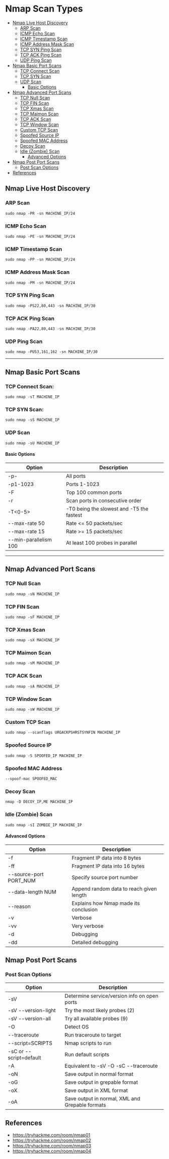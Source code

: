 # Nmap Scan Types
* [Nmap Live Host Discovery](#nmap-live-host-discovery)
   * [ARP Scan](#arp-scan)
   * [ICMP Echo Scan](#icmp-echo-scan)
   * [ICMP Timestamp Scan](#icmp-timestamp-scan)
   * [ICMP Address Mask Scan](#icmp-address-mask-scan)
   * [TCP SYN Ping Scan](#tcp-syn-ping-scan)
   * [TCP ACK Ping Scan](#tcp-ack-ping-scan)
   * [UDP Ping Scan](#udp-ping-scan)
* [Nmap Basic Port Scans](#nmap-basic-port-scans)
   * [TCP Connect Scan](#tcp-connect-scan)
   * [TCP SYN Scan](#tcp-syn-scan)
   * [UDP Scan](#udp-scan)
      * [Basic Options](#basic-options)
* [Nmap Advanced Port Scans](#nmap-advanced-port-scans)
   * [TCP Null Scan](#tcp-null-scan)
   * [TCP FIN Scan](#tcp-fin-scan)
   * [TCP Xmas Scan](#tcp-xmas-scan)
   * [TCP Maimon Scan](#tcp-maimon-scan)
   * [TCP ACK Scan](#tcp-ack-scan)
   * [TCP Window Scan](#tcp-window-scan)
   * [Custom TCP Scan](#custom-tcp-scan)
   * [Spoofed Source IP](#spoofed-source-ip)
   * [Spoofed MAC Address](#spoofed-mac-address)
   * [Decoy Scan](#decoy-scan)
   * [Idle (Zombie) Scan](#idle-(zombie)-scan)
      * [Advanced Options](#advanced-options)
 * [Nmap Post Port Scans](#nmap-post-port-scans)
      * [Post Scan Options](#post-scan-options)
 * [References](#references)

## Nmap Live Host Discovery

### ARP Scan
```
sudo nmap -PR -sn MACHINE_IP/24
```

### ICMP Echo Scan
```
sudo nmap -PE -sn MACHINE_IP/24
```

### ICMP Timestamp Scan
```
sudo nmap -PP -sn MACHINE_IP/24
```

### ICMP Address Mask Scan
```
sudo nmap -PM -sn MACHINE_IP/24
```

### TCP SYN Ping Scan
```
sudo nmap -PS22,80,443 -sn MACHINE_IP/30
```

### TCP ACK Ping Scan
```
sudo nmap -PA22,80,443 -sn MACHINE_IP/30
```

### UDP Ping Scan
``` 
sudo nmap -PU53,161,162 -sn MACHINE_IP/30
```

*********************************************************

## Nmap Basic Port Scans

### TCP Connect Scan:	
```
sudo nmap -sT MACHINE_IP
```

### TCP SYN Scan: 
```
sudo nmap -sS MACHINE_IP
```

### UDP Scan
```
sudo nmap -sU MACHINE_IP
```

#### Basic Options

Option                | Description
--------------------- | -------------
-p-                   | All ports
-p1-1023              | Ports 1-1023
-F                    | Top 100 common ports
-r                    | Scan ports in consecutive order
-T<0-5>               | -T0 being the slowest and -T5 the fastest
--max-rate 50         | Rate <= 50 packets/sec
--max-rate 15         | Rate >= 15 packets/sec
--min-parallelism 100 | At least 100 probes in parallel

*********************************************************
## Nmap Advanced Port Scans


### TCP Null Scan
```
sudo nmap -sN MACHINE_IP
```

### TCP FIN Scan
```
sudo nmap -sF MACHINE_IP
```

### TCP Xmas Scan
```
sudo nmap -sX MACHINE_IP
```

### TCP Maimon Scan
```
sudo nmap -sM MACHINE_IP
```

### TCP ACK Scan
```
sudo nmap -sA MACHINE_IP
```

### TCP Window Scan	
```
sudo nmap -sW MACHINE_IP
```

### Custom TCP Scan
```
sudo nmap --scanflags URGACKPSHRSTSYNFIN MACHINE_IP
```

### Spoofed Source IP	
```
sudo nmap -S SPOOFED_IP MACHINE_IP
```

### Spoofed MAC Address
```
--spoof-mac SPOOFED_MAC
```

### Decoy Scan
```
nmap -D DECOY_IP,ME MACHINE_IP
```

### Idle (Zombie) Scan
```
sudo nmap -sI ZOMBIE_IP MACHINE_IP
```

#### Advanced Options

Option                 | Description
---------------------- | -------------
-f                     | Fragment IP data into 8 bytes
-ff                    | Fragment IP data into 16 bytes
--source-port PORT_NUM | Specify source port number
--data-length NUM      | Append random data to reach given length
--reason               | Explains how Nmap made its conclusion
-v                     | Verbose
-vv                    | Very verbose
-d                     | Debugging
-dd                    | Detailed debugging


## Nmap Post Port Scans

### Post Scan Options

Option                  | Description
----------------------- | -------------
-sV                     | Determine service/version info on open ports
-sV --version-light     | Try the most likely probes (2)
-sV --version-all       | Try all available probes (9)
-O	                    | Detect OS
--traceroute            | Run traceroute to target
--script=SCRIPTS	      | Nmap scripts to run
-sC or --script=default | Run default scripts
-A                      | Equivalent to -sV -O -sC --traceroute
-oN                     | Save output in normal format
-oG                     | Save output in grepable format
-oX                     | Save output in XML format
-oA                     | Save output in normal, XML and Grepable formats


## References
* https://tryhackme.com/room/nmap01
* https://tryhackme.com/room/nmap02
* https://tryhackme.com/room/nmap03
* https://tryhackme.com/room/nmap04
